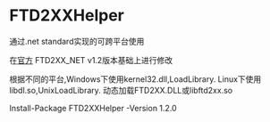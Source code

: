 # FTD2XXHelper

通过.net standard实现的可跨平台使用<br />

在<a href="https://ftdichip.com/software-examples/code-examples/csharp-examples/">官方</a> FTD2XX_NET v1.2版本基础上进行修改<br />

根据不同的平台,Windows下使用kernel32.dll,LoadLibrary. Linux下使用libdl.so,UnixLoadLibrary. 动态加载FTD2XX.DLL或libftd2xx.so<br />

Install-Package FTD2XXHelper -Version 1.2.0

